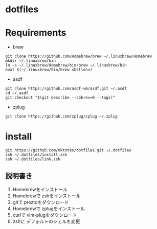 # dotfiles

# Requirements
- brew
```
git clone https://github.com/Homebrew/brew ~/.linuxbrew/Homebrew
mkdir ~/.linuxbrew/bin
ln -s ~/.linuxbrew/Homebrew/bin/brew ~/.linuxbrew/bin
eval $(~/.linuxbrew/bin/brew shellenv)
```

- asdf
```
git clone https://github.com/asdf-vm/asdf.git ~/.asdf
cd ~/.asdf
git checkout "$(git describe --abbrev=0 --tags)"
```

- zplug
```
git clone https://github.com/zplug/zplug ~/.zplug
```
# install

```
git https://github.com/oktntko/dotfiles.git ~/.dotfiles
zsh ~/.dotfiles/install.zsh
zsh ~/.dotfiles/link.zsh
```

## 説明書き
1. Homebrewをインストール
2. Homebrewで zshをインストール
3. gitで preztoをダウンロード
4. Homebrewで zplugをインストール
5. curlで vim-plugをダウンロード
6. zshに デフォルトのシェルを変更

